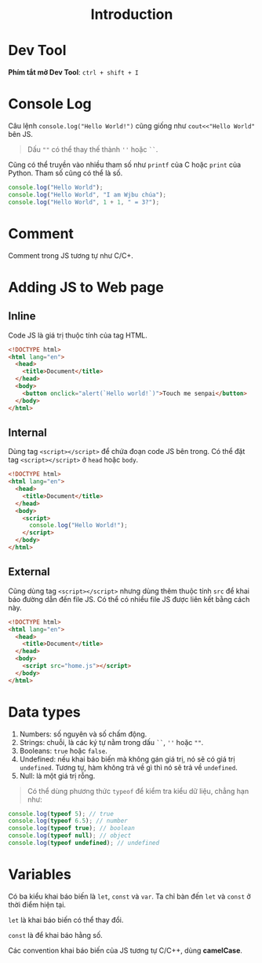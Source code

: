 <link rel='stylesheet' href='../main.css'>

<div class="title">
    <center><h1 class="bigtitle">Introduction</h1></center>
</div>

# Dev Tool

**Phím tắt mở Dev Tool**: `ctrl + shift + I`

# Console Log

Câu lệnh `console.log("Hello World!")` cũng giống như `cout<<"Hello World"` bên JS.

> Dấu `""` có thể thay thế thành `''` hoặc ` `` `.

Cũng có thể truyền vào nhiều tham số như `printf` của C hoặc `print` của Python. Tham số cũng có thể là số.

```js
console.log("Hello World");
console.log("Hello World", "I am Wjbu chúa");
console.log("Hello World", 1 + 1, " = 3?");
```

# Comment

Comment trong JS tương tự như C/C+.

# Adding JS to Web page

## Inline

Code JS là giá trị thuộc tính của tag HTML.

```html
<!DOCTYPE html>
<html lang="en">
  <head>
    <title>Document</title>
  </head>
  <body>
    <button onclick="alert(`Hello world!`)">Touch me senpai</button>
  </body>
</html>
```

## Internal

Dùng tag `<script></script>` để chứa đoạn code JS bên trong. Có thể đặt tag `<script></script>` ở `head` hoặc `body`.

```html
<!DOCTYPE html>
<html lang="en">
  <head>
    <title>Document</title>
  </head>
  <body>
    <script>
      console.log("Hello World!");
    </script>
  </body>
</html>
```

## External

Cũng dùng tag `<script></script>` nhưng dùng thêm thuộc tính `src` để khai báo đường dẫn đến file JS. Có thể có nhiều file JS được liên kết bằng cách này.

```html
<!DOCTYPE html>
<html lang="en">
  <head>
    <title>Document</title>
  </head>
  <body>
    <script src="home.js"></script>
  </body>
</html>
```

# Data types

1. Numbers: số nguyên và số chấm động.
2. Strings: chuỗi, là các ký tự nằm trong dấu ` `` `, `''` hoặc `""`.
3. Booleans: `true` hoặc `false`.
4. Undefined: nếu khai báo biến mà không gán giá trị, nó sẽ có giá trị `undefined`. Tương tự, hàm không trả về gì thì nó sẽ trả về `undefined`.
5. Null: là một giá trị rỗng.

> Có thể dùng phương thức `typeof` để kiểm tra kiểu dữ liệu, chẳng hạn như:

```js
console.log(typeof 5); // true
console.log(typeof 6.5); // number
console.log(typeof true); // boolean
console.log(typeof null); // object
console.log(typeof undefined); // undefined
```

# Variables

Có ba kiểu khai báo biến là `let`, `const` và `var`. Ta chỉ bàn đến `let` và `const` ở thời điểm hiện tại.

`let` là khai báo biến có thể thay đổi.

`const` là để khai báo hằng số.

Các convention khai báo biến của JS tương tự C/C++, dùng **camelCase**.
